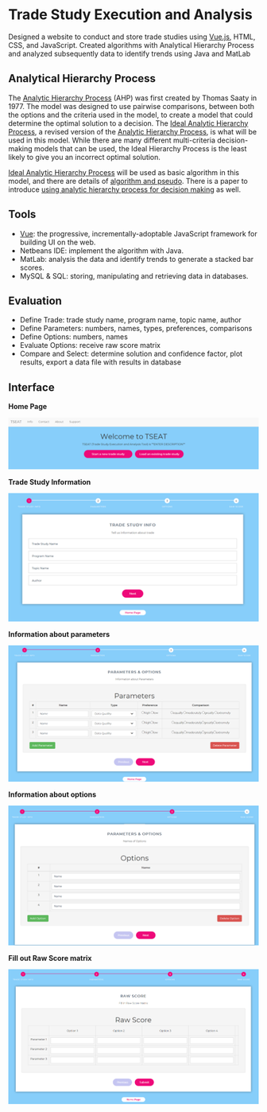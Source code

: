 # Trade Study Execution and Analysis

Designed a website to conduct and store trade studies using [Vue.js](https://vuejs.org/), HTML, CSS, and JavaScript. Created algorithms with Analytical Hierarchy Process and analyzed subsequently data to identify trends using Java and MatLab

## Analytical Hierarchy Process

The [Analytic Hierarchy Process](https://en.wikipedia.org/wiki/Analytic_hierarchy_process) (AHP) was first created by Thomas Saaty in 1977. The model was designed to use pairwise comparisons, between both the options and the criteria used in the model, to create a model that could determine the optimal solution to a decision. The [Ideal Analytic Hierarchy Process](./docs/TSEAT%20intro.pdf), a revised version of the [Analytic Hierarchy Process](./docs/AHP%20algorithm.pdf), is what will be used in this model. While there are many different multi-criteria decision-making models that can be used, the Ideal Hierarchy Process is the least likely to give you an incorrect optimal solution.

[Ideal Analytic Hierarchy Process](./docs/AHP%20tutorial.pdf) will be used as basic algorithm in this model, and there are details of [algorithm and pseudo](./docs/TSEAT%20Algorithm.pdf). There is a paper to introduce [using analytic hierarchy process for decision making](./docs/AHP%20paper.pdf) as well.

## Tools

- [Vue](https://github.com/vuejs/vue): the progressive, incrementally-adoptable JavaScript framework for building UI on the web.
- Netbeans IDE: implement the algorithm with Java.
- MatLab: analysis the data and identify trends to generate a stacked bar scores.
- MySQL & SQL: storing, manipulating and retrieving data in databases.

## Evaluation

- Define Trade: trade study name, program name, topic name, author
- Define Parameters: numbers, names, types, preferences, comparisons
- Define Options: numbers, names
- Evaluate Options: receive raw score matrix
- Compare and Select: determine solution and confidence factor, plot results, export a data file with results in database

## Interface

**Home Page**

![Screenshot](./images/HomePage.PNG)

**Trade Study Information**

![Screenshot](./images/TradeStudeInfo.PNG)

**Information about parameters**

![Screenshot](./images/ParametersInfo.PNG)

**Information about options**

![Screenshot](./images/OptionsInfo.PNG)

**Fill out Raw Score matrix**

![Screenshot](./images/RawScoreMatrix.PNG)
